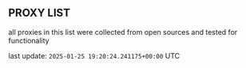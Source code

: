 ## PROXY LIST

all proxies in this list were collected from open sources and tested for functionality

last update: `2025-01-25 19:20:24.241175+00:00` UTC